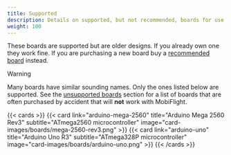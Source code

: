 ```yaml
---
title: Supported
description: Details on supported, but not recommended, boards for use with MobiFlight.
weight: 100
---
```


These boards are supported but are older designs. If you already own one they work fine. If you are
purchasing a new board buy a [recommended board](/boards/recommended) instead.

> [!WARNING]
> Many boards have similar sounding names. Only the ones listed below are supported. See the
> [unsupported boards](/boards/unsupported) section for a list of boards that are often purchased by accident
> that will **not** work with MobiFlight.

{{< cards >}}
{{< card link="arduino-mega-2560" title="Arduino Mega 2560 Rev3" subtitle="ATmega2560 microcontroller" image="card-images/boards/mega-2560-rev3.png" >}}
{{< card link="arduino-uno" title="Arduino Uno R3" subtitle="ATmega328P microcontroller" image="card-images/boards/arduino-uno.png" >}}
{{< /cards >}}
